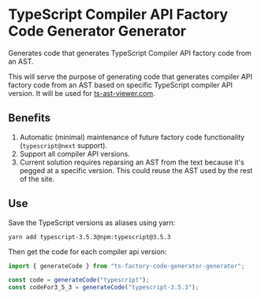 # TypeScript Compiler API Factory Code Generator Generator

Generates code that generates TypeScript Compiler API factory code from an AST.

This will serve the purpose of generating code that generates compiler API factory code from an AST based on specific TypeScript compiler API version. It will be used for [ts-ast-viewer.com](https://ts-ast-viewer.com).

## Benefits

1. Automatic (minimal) maintenance of future factory code functionality (`typescript@next` support).
2. Support all compiler API versions.
3. Current solution requires reparsing an AST from the text because it's pegged at a specific version. This could reuse the AST used by the rest of the site.

## Use

Save the TypeScript versions as aliases using yarn:

```
yarn add typescript-3.5.3@npm:typescript@3.5.3
```

Then get the code for each compiler api version:

```ts
import { generateCode } from "ts-factory-code-generator-generator";

const code = generateCode("typescript");
const codeFor3_5_3 = generateCode("typescript-3.5.3");
```
